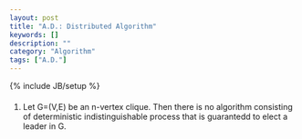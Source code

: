 ```yaml
---
layout: post
title: "A.D.: Distributed Algorithm"
keywords: []
description: ""
category: "Algorithm"
tags: ["A.D."]
---
```

{% include JB/setup %}


####
1. Let G=(V,E) be an n-vertex clique. Then there is no algorithm consisting of
   deterministic indistinguishable process that is guarantedd to elect a leader
   in G.

